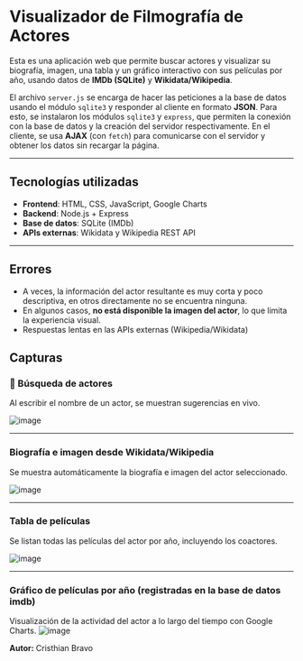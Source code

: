 # Visualizador de Filmografía de Actores

Esta es una aplicación web que permite buscar actores y visualizar su biografía, imagen, una tabla y un gráfico interactivo con sus películas por año, usando datos de **IMDb (SQLite)** y **Wikidata/Wikipedia**.

El archivo `server.js` se encarga de hacer las peticiones a la base de datos usando el módulo `sqlite3` y responder al cliente en formato **JSON**. Para esto, se instalaron los módulos `sqlite3` y `express`, que permiten la conexión con la base de datos y la creación del servidor respectivamente. En el cliente, se usa **AJAX** (con `fetch`) para comunicarse con el servidor y obtener los datos sin recargar la página.

---
## Tecnologías utilizadas

- **Frontend**: HTML, CSS, JavaScript, Google Charts
- **Backend**: Node.js + Express
- **Base de datos**: SQLite (IMDb)
- **APIs externas**: Wikidata y Wikipedia REST API

---
## Errores

- A veces, la información del actor resultante es muy corta y poco descriptiva, en otros directamente no se encuentra ninguna.
- En algunos casos, **no está disponible la imagen del actor**, lo que limita la experiencia visual.
- Respuestas lentas en las APIs externas (Wikipedia/Wikidata) 

## Capturas

### 🔎 Búsqueda de actores

Al escribir el nombre de un actor, se muestran sugerencias en vivo.

![image](https://github.com/user-attachments/assets/f1064e9c-081a-438c-89cb-9c175e36e19b)


---

### Biografía e imagen desde Wikidata/Wikipedia

Se muestra automáticamente la biografía e imagen del actor seleccionado.

![image](https://github.com/user-attachments/assets/626bb3b5-ff70-4ca2-86a6-7e0156ce616e)


---

### Tabla de películas

Se listan todas las películas del actor por año, incluyendo los coactores.

![image](https://github.com/user-attachments/assets/4ef0d12d-2c37-428b-ae55-11cc3b035e6b)


---

### Gráfico de películas por año (registradas en la base de datos imdb)

Visualización de la actividad del actor a lo largo del tiempo con Google Charts.
![image](https://github.com/user-attachments/assets/09d85f9e-d9d0-4b94-95ca-bf8cf82b85b5)

**Autor:** Cristhian Bravo

